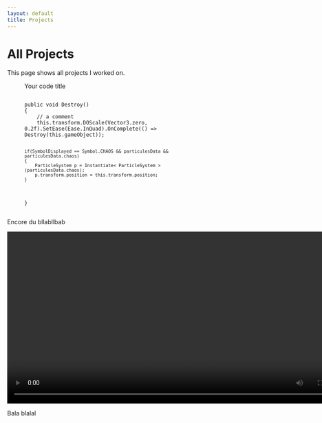 ```yaml
---
layout: default
title: Projects
---
```


<h1>All Projects</h1>


This page shows all projects I worked on.
<figure>
    <figcaption>Your code title</figcaption>
<pre>
<code spellcheck="false" class="language-csharp">
public void Destroy()
{
    // a comment
    this.transform.DOScale(Vector3.zero, 0.2f).SetEase(Ease.InQuad).OnComplete(() => Destroy(this.gameObject));
    
    if(SymbolDisplayed == Symbol.CHAOS && particulesData && particulesData.chaos)
    {
        ParticleSystem p = Instantiate< ParticleSystem >(particulesData.chaos);
        p.transform.position = this.transform.position;
    }
}
</code>
</pre>
</figure>

Encore du bllabllbab


<video controls width="800" src="assets/videos/gameplay_dice.webm">
<source src="assets/videos/gameplay_dice.webm" type="video/webm" />
Une video de gameplay
</video>


Bala blalal

